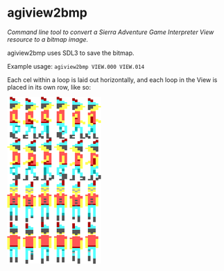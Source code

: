 # agiview2bmp

*Command line tool to convert a Sierra Adventure Game Interpreter View resource to a bitmap image.*

agiview2bmp uses SDL3 to save the bitmap.

Example usage: `agiview2bmp VIEW.000 VIEW.014`

Each cel within a loop is laid out horizontally, and each loop in the View is placed in its own row, like so:

![screenshot](example-output.png)

